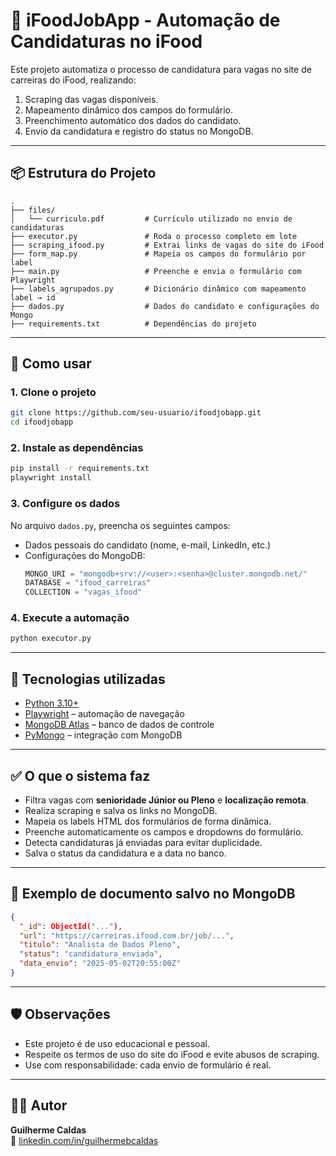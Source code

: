 # 🤖 iFoodJobApp - Automação de Candidaturas no iFood

Este projeto automatiza o processo de candidatura para vagas no site de carreiras do iFood, realizando:

1. Scraping das vagas disponíveis.
2. Mapeamento dinâmico dos campos do formulário.
3. Preenchimento automático dos dados do candidato.
4. Envio da candidatura e registro do status no MongoDB.

---

## 📦 Estrutura do Projeto

```
.
├── files/
│   └── curriculo.pdf         # Currículo utilizado no envio de candidaturas
├── executor.py               # Roda o processo completo em lote
├── scraping_ifood.py         # Extrai links de vagas do site do iFood
├── form_map.py               # Mapeia os campos do formulário por label
├── main.py                   # Preenche e envia o formulário com Playwright
├── labels_agrupados.py       # Dicionário dinâmico com mapeamento label → id
├── dados.py                  # Dados do candidato e configurações do Mongo
├── requirements.txt          # Dependências do projeto
```

---

## 🚀 Como usar

### 1. Clone o projeto

```bash
git clone https://github.com/seu-usuario/ifoodjobapp.git
cd ifoodjobapp
```

### 2. Instale as dependências

```bash
pip install -r requirements.txt
playwright install
```

### 3. Configure os dados

No arquivo `dados.py`, preencha os seguintes campos:

- Dados pessoais do candidato (nome, e-mail, LinkedIn, etc.)
- Configurações do MongoDB:
  ```python
  MONGO_URI = "mongodb+srv://<user>:<senha>@cluster.mongodb.net/"
  DATABASE = "ifood_carreiras"
  COLLECTION = "vagas_ifood"
  ```

### 4. Execute a automação

```bash
python executor.py
```

---

## 🧠 Tecnologias utilizadas

- [Python 3.10+](https://www.python.org/)
- [Playwright](https://playwright.dev/python/) – automação de navegação
- [MongoDB Atlas](https://www.mongodb.com/cloud/atlas) – banco de dados de controle
- [PyMongo](https://pymongo.readthedocs.io/) – integração com MongoDB

---

## ✅ O que o sistema faz

- Filtra vagas com **senioridade Júnior ou Pleno** e **localização remota**.
- Realiza scraping e salva os links no MongoDB.
- Mapeia os labels HTML dos formulários de forma dinâmica.
- Preenche automaticamente os campos e dropdowns do formulário.
- Detecta candidaturas já enviadas para evitar duplicidade.
- Salva o status da candidatura e a data no banco.

---

## 📁 Exemplo de documento salvo no MongoDB

```json
{
  "_id": ObjectId("..."),
  "url": "https://carreiras.ifood.com.br/job/...",
  "titulo": "Analista de Dados Pleno",
  "status": "candidatura_enviada",
  "data_envio": "2025-05-02T20:55:00Z"
}
```

---

## 🛡️ Observações

- Este projeto é de uso educacional e pessoal.
- Respeite os termos de uso do site do iFood e evite abusos de scraping.
- Use com responsabilidade: cada envio de formulário é real.

---

## 🧑‍💻 Autor

**Guilherme Caldas**  
🔗 [linkedin.com/in/guilhermebcaldas](https://www.linkedin.com/in/guilhermebcaldas/)
